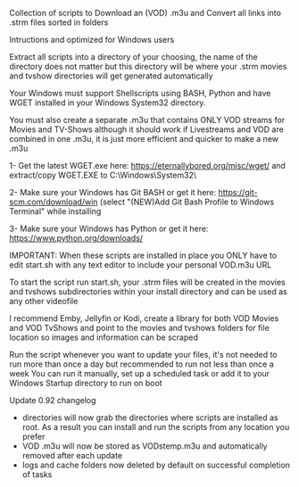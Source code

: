 Collection of scripts to Download an (VOD) .m3u and Convert all links into .strm files sorted in folders

Intructions and optimized for Windows users

Extract all scripts into a directory of your choosing, the name of the directory does not matter but this directory will be where your .strm movies and tvshow directories will get generated automatically

Your Windows must support Shellscripts using BASH, Python and have WGET installed in your Windows System32 directory.

You must also create a separate .m3u that contains ONLY VOD streams for Movies and TV-Shows although it should work if Livestreams and VOD are combined in one .m3u, it is just more efficient and quicker to make a new .m3u

1- Get the latest WGET.exe here: https://eternallybored.org/misc/wget/ and extract/copy WGET.EXE to C:\Windows\System32\

2- Make sure your Windows has Git BASH or get it here: https://git-scm.com/download/win (select "(NEW)Add Git Bash Profile to Windows Terminal" while installing

3- Make sure your Windows has Python or get it here: https://www.python.org/downloads/

IMPORTANT: When these scripts are installed in place you ONLY have to edit start.sh with any text editor to include your personal VOD.m3u URL

To start the script run start.sh, your .strm files will be created in the movies and tvshows subdirectories within your install directory and can be used as any other videofile

I recommend Emby, Jellyfin or Kodi, create a library for both VOD Movies and VOD TvShows and point to the movies and tvshows folders for file location so images and information can be scraped

Run the script whenever you want to update your files, it's not needed to run more than once a day but recommended to run not less than once a week
You can run it manually, set up a scheduled task or add it to your Windows Startup directory to run on boot

Update 0.92 changelog
- directories will now grab the directories where scripts are installed as root.
As a result you can install and run the scripts from any location you prefer
- VOD .m3u will now be stored as VODstemp.m3u and automatically removed after each update
- logs and cache folders now deleted by default on successful completion of tasks
